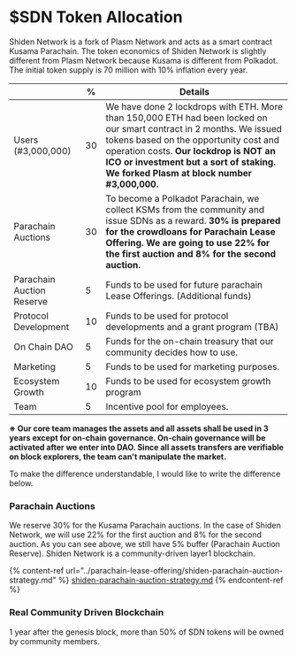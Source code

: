# $SDN Token Allocation

Shiden Network is a fork of Plasm Network and acts as a smart contract Kusama Parachain. The token economics of Shiden Network is slightly different from Plasm Network because Kusama is different from Polkadot. The initial token supply is 70 million with 10% inflation every year.

|                           | %  | Details                                                                                                                                                                                                                                                                                         |
| ------------------------- | -- | ----------------------------------------------------------------------------------------------------------------------------------------------------------------------------------------------------------------------------------------------------------------------------------------------- |
| Users (#3,000,000)        | 30 | We have done 2 lockdrops with ETH. More than 150,000 ETH had been locked on our smart contract in 2 months. We issued tokens based on the opportunity cost and operation costs. **Our lockdrop is NOT an ICO or investment but a sort of staking. We forked Plasm at block number #3,000,000.** |
| Parachain Auctions        | 30 | To become a Polkadot Parachain, we collect KSMs from the community and issue SDNs as a reward. **30% is prepared for the crowdloans for Parachain Lease Offering. We are going to use 22% for the first auction and 8% for the second auction.**                                                |
| Parachain Auction Reserve | 5  | Funds to be used for future parachain Lease Offerings. (Additional funds)                                                                                                                                                                                                                       |
| Protocol Development      | 10 | Funds to be used for protocol developments and a grant program (TBA)                                                                                                                                                                                                                            |
| On Chain DAO              | 5  | Funds for the on-chain treasury that our community decides how to use.                                                                                                                                                                                                                          |
| Marketing                 | 5  | Funds to be used for marketing purposes.                                                                                                                                                                                                                                                        |
| Ecosystem Growth          | 10 | Funds to be used for ecosystem growth program                                                                                                                                                                                                                                                   |
| Team                      | 5  | Incentive pool for employees.                                                                                                                                                                                                                                                                   |

**※ Our core team manages the assets and all assets shall be used in 3 years except for on-chain governance. On-chain governance will be activated after we enter into DAO. Since all assets transfers are verifiable on block explorers, the team can't manipulate the market.**&#x20;

To make the difference understandable, I would like to write the difference below.

### &#x20;Parachain Auctions

We reserve 30% for the Kusama Parachain auctions. In the case of Shiden Network, we will use 22% for the first auction and 8% for the second auction. As you can see above, we still have 5% buffer (Parachain Auction Reserve).  Shiden Network is a community-driven layer1 blockchain.&#x20;

{% content-ref url="../parachain-lease-offering/shiden-parachain-auction-strategy.md" %}
[shiden-parachain-auction-strategy.md](../parachain-lease-offering/shiden-parachain-auction-strategy.md)
{% endcontent-ref %}

### Real Community Driven Blockchain

1 year after the genesis block, more than 50% of SDN tokens will be owned by community members.&#x20;

